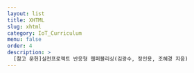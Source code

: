 ```yaml
---
layout: list
title: XHTML
slug: xhtml
category: IoT_Curriculum
menu: false
order: 4
description: >
  [참고 문헌]실전프로젝트 반응형 웹퍼블리싱(김광수, 정인용, 조혜경 지음)
---
```

